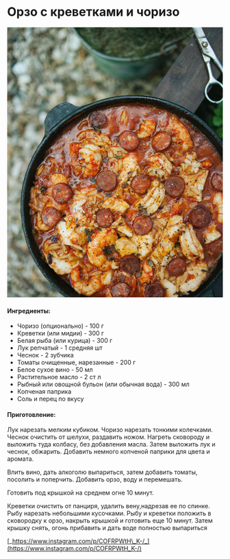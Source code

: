 # Орзо с креветками и чоризо

![](../../pics/178387039_1116898635472798_3834828181319297055_n.jpg)

#### Ингредиенты:

* Чоризо \(опционально\)  - 100 г 
* Креветки \(или мидии\) - 300 г 
* Белая рыба \(или курица\) - 300 г 
* Лук репчатый - 1 средняя шт 
* Чеснок - 2 зубчика 
* Томаты очищенные, нарезанные - 200 г 
* Белое сухое вино - 50 мл 
* Растительное масло - 2 ст л 
* Рыбный или овощной бульон \(или обычная вода\) - 300 мл 
* Копченая паприка
* Соль и перец по вкусу

#### Приготовление:

Лук нарезать мелким кубиком. Чоризо нарезать тонкими колечками. Чеснок очистить от шелухи, раздавить ножом. Нагреть сковороду и выложить туда колбасу, без добавления масла. Затем выложить лук и чеснок, обжарить. Добавить немного копченой паприки для цвета и аромата. 

Влить вино, дать алкоголю выпариться, затем добавить томаты, посолить и поперчить. Добавить орзо, воду и перемешать. 

Готовить под крышкой на среднем огне 10 минут. 

Креветки очистить от панциря, удалить вену,надрезав ее по спинке. Рыбу нарезать небольшими кусочками. Рыбу и креветки положить в сковородку к орзо, накрыть крышкой и готовить еще 10 минут. Затем крышку снять, огонь прибавить и дать воде полностью выпариться

[_https://www.instagram.com/p/COFRPWtH\_K-/_](https://www.instagram.com/p/COFRPWtH_K-/)


